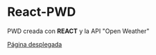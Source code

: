 # React-PWD

PWD creada con **REACT** y la API "Open Weather"

[Página desplegada](https://mirato-weather.netlify.app/)
